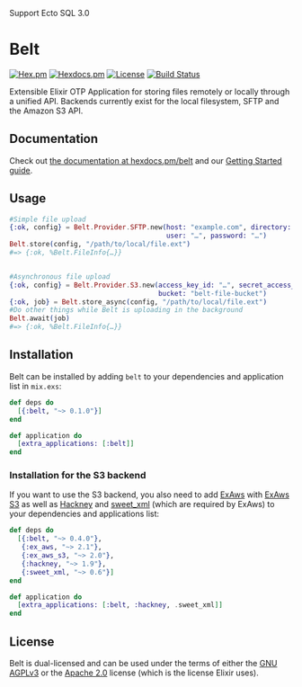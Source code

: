 Support Ecto SQL 3.0

# Belt
[![Hex.pm](https://img.shields.io/hexpm/v/belt.svg)](https://hex.pm/packages/belt)
[![Hexdocs.pm](https://img.shields.io/badge/hexdocs-release-blue.svg)](https://hexdocs.pm/belt/getting-started.html)
[![License](https://img.shields.io/hexpm/l/belt.svg)](https://bitbucket.org/pentacent/belt/src/master/LICENSE)
[![Build Status](https://img.shields.io/bitbucket/pipelines/pentacent/belt.svg)](https://bitbucket.org/pentacent/belt/addon/pipelines/home)

Extensible Elixir OTP Application for storing files remotely or locally through
a unified API. Backends currently exist for the local filesystem, SFTP and
the Amazon S3 API.


## Documentation
Check out [the documentation at hexdocs.pm/belt](https://hexdocs.pm/belt) and our [Getting Started guide](https://hexdocs.pm/belt/getting-started.html).


## Usage
```elixir
#Simple file upload
{:ok, config} = Belt.Provider.SFTP.new(host: "example.com", directory: "/var/files",
                                       user: "…", password: "…")
Belt.store(config, "/path/to/local/file.ext")
#=> {:ok, %Belt.FileInfo{…}}


#Asynchronous file upload
{:ok, config} = Belt.Provider.S3.new(access_key_id: "…", secret_access_key: "…",
                                     bucket: "belt-file-bucket")
{:ok, job} = Belt.store_async(config, "/path/to/local/file.ext")
#Do other things while Belt is uploading in the background
Belt.await(job)
#=> {:ok, %Belt.FileInfo{…}}
```


## Installation
Belt can be installed by adding `belt` to your dependencies and application
list in `mix.exs`:

```elixir
def deps do
  [{:belt, "~> 0.1.0"}]
end

def application do
  [extra_applications: [:belt]]
end
```

### Installation for the S3 backend
If you want to use the S3 backend, you also need to add [ExAws](https://github.com/ex-aws/ex_aws/) with [ExAws S3](https://github.com/ex-aws/ex_aws_s3) as well as [Hackney](https://hex.pm/packages/hackney) and [sweet_xml](https://hex.pm/packages/sweet_xml) (which are required by ExAws) to your dependencies and applications list:
```elixir
def deps do
  [{:belt, "~> 0.4.0"},
   {:ex_aws, "~> 2.1"},
   {:ex_aws_s3, "~> 2.0"},
   {:hackney, "~> 1.9"},
   {:sweet_xml, "~> 0.6"}]
end

def application do
  [extra_applications: [:belt, :hackney, .sweet_xml]]
end
```

## License
Belt is dual-licensed and can be used under the terms of either the [GNU AGPLv3](https://www.gnu.org/licenses/agpl-3.0.en.html) or the [Apache 2.0](https://www.apache.org/licenses/LICENSE-2.0.html) license (which is the license Elixir uses).
